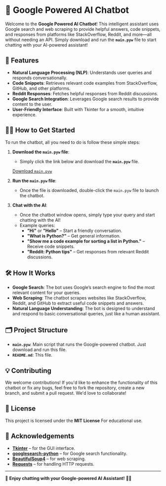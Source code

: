 # 🤖 Google Powered AI Chatbot

Welcome to the **Google Powered AI Chatbot**! This intelligent assistant uses Google search and web scraping to provide helpful answers, code snippets, and responses from platforms like StackOverflow, Reddit, and more—all without needing an API. Simply download and run the **`main.pyw`** file to start chatting with your AI-powered assistant!

## 🚀 Features

- **Natural Language Processing (NLP)**: Understands user queries and responds conversationally.
- **Code Snippets**: Retrieves relevant code examples from StackOverflow, GitHub, and other platforms.
- **Reddit Responses**: Fetches helpful responses from Reddit discussions.
- **Google Search Integration**: Leverages Google search results to provide content to the user.
- **User-Friendly Interface**: Built with Tkinter for a smooth, intuitive experience.

## 🧑‍💻 How to Get Started

To run the chatbot, all you need to do is follow these simple steps:

1. **Download the `main.pyw` file**:
   - Simply click the link below and download the **`main.pyw`** file.
   
   [Download `main.pyw`](https://github.com/kingtoad-c/Google-powered-ai/blob/main/main.pyw)

2. **Run the `main.pyw` file**:
   - Once the file is downloaded, double-click the `main.pyw` file to launch the chatbot.

3. **Chat with the AI**:
   - Once the chatbot window opens, simply type your query and start chatting with the AI!
   - Example queries:
     - **"Hi"** or **"Hello"** – Start a friendly conversation.
     - **"What is Python?"** – Get general information.
     - **"Show me a code example for sorting a list in Python."** – Receive code snippets.
     - **"Reddit: Python tips"** – Get responses from relevant Reddit discussions.

## 🛠️ How It Works

- **Google Search**: The bot uses Google’s search engine to find the most relevant content for your queries.
- **Web Scraping**: The chatbot scrapes websites like StackOverflow, Reddit, and GitHub to extract useful code snippets and answers.
- **Natural Language Understanding**: The bot is designed to understand and respond to basic conversational queries, just like a human assistant.

## 🗂️ Project Structure

- **`main.pyw`**: Main script that runs the Google-powered chatbot. Just download and run this file.
- **`README.md`**: This file.

## 💡 Contributing

We welcome contributions! If you'd like to enhance the functionality of this chatbot or fix any bugs, feel free to fork the repository, create a new branch, and submit a pull request. We'd love to collaborate!

## 📝 License

This project is licensed under the **MIT License** For educational use.

## 🙌 Acknowledgements

- **[Tkinter](https://docs.python.org/3/library/tkinter.html)** – for the GUI interface.
- **[googlesearch-python](https://github.com/MarioVilas/googlesearch)** – for Google search functionality.
- **[BeautifulSoup4](https://www.crummy.com/software/BeautifulSoup/bs4/doc/)** – for web scraping.
- **[Requests](https://docs.python-requests.org/en/master/)** – for handling HTTP requests.

---

🚀 **Enjoy chatting with your Google-powered AI Assistant!** 🤖✨
